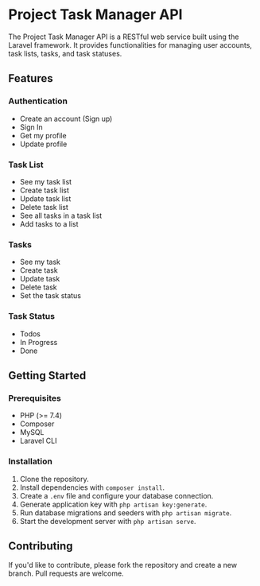 # Project Task Manager API

The Project Task Manager API is a RESTful web service built using the Laravel framework. It provides functionalities for managing user accounts, task lists, tasks, and task statuses.

## Features

### Authentication

- Create an account (Sign up)
- Sign In
- Get my profile
- Update profile

### Task List

- See my task list
- Create task list
- Update task list
- Delete task list
- See all tasks in a task list
- Add tasks to a list

### Tasks

- See my task
- Create task
- Update task
- Delete task
- Set the task status

### Task Status

- Todos
- In Progress
- Done

## Getting Started

### Prerequisites

- PHP (>= 7.4)
- Composer
- MySQL
- Laravel CLI

### Installation

1. Clone the repository.
2. Install dependencies with `composer install`.
3. Create a `.env` file and configure your database connection.
4. Generate application key with `php artisan key:generate`.
5. Run database migrations and seeders with `php artisan migrate`.
6. Start the development server with `php artisan serve`.

## Contributing

If you'd like to contribute, please fork the repository and create a new branch. Pull requests are welcome.

